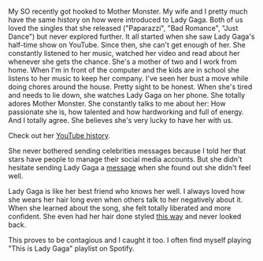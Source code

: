 My SO recently got hooked to Mother Monster. My wife and I pretty much have the
same history on how were introduced to Lady Gaga. Both of us loved the singles
that she released ("Paparazzi", "Bad Romance", "Just Dance") but never explored
further. It all started when she saw Lady Gaga's half-time show on YouTube.
Since then, she can't get enough of her. She constantly listened to her music,
watched her video and read about her whenever she gets the chance. She's a
mother of two and I work from home. When I'm in front of the computer and the 
kids are in school she listens to her music to keep her company. I've seen her 
bust a move while doing chores around the house. Pretty sight to be honest. When
she's tired and needs to lie down, she watches Lady Gaga on her phone. She
totally adores Mother Monster. She constantly talks to me about her: How 
passionate she is, how talented and how hardworking and full of energy. And I 
totally agree. She believes she's very lucky to have her with us.

Check out her [YouTube history](https://imgur.com/a/bPRoNyy).

She never bothered sending celebrities messages because I told her that stars 
have people to manage their social media accounts. But she didn't hesitate 
sending Lady Gaga a [message](https://i.imgur.com/iED3Zme.jpg) when she found 
out she didn't feel well.

Lady Gaga is like her best friend who knows her well. I always loved how she 
wears her hair long even when others talk to her negatively about it. When she
learned about the song, she felt totally liberated and more confident. She even
had her hair done styled [this way](https://i.imgur.com/LTXRQUD.png) and 
never looked back.



This proves to be contagious and I caught it too. I often find myself playing "This is Lady Gaga" playlist on Spotify.
